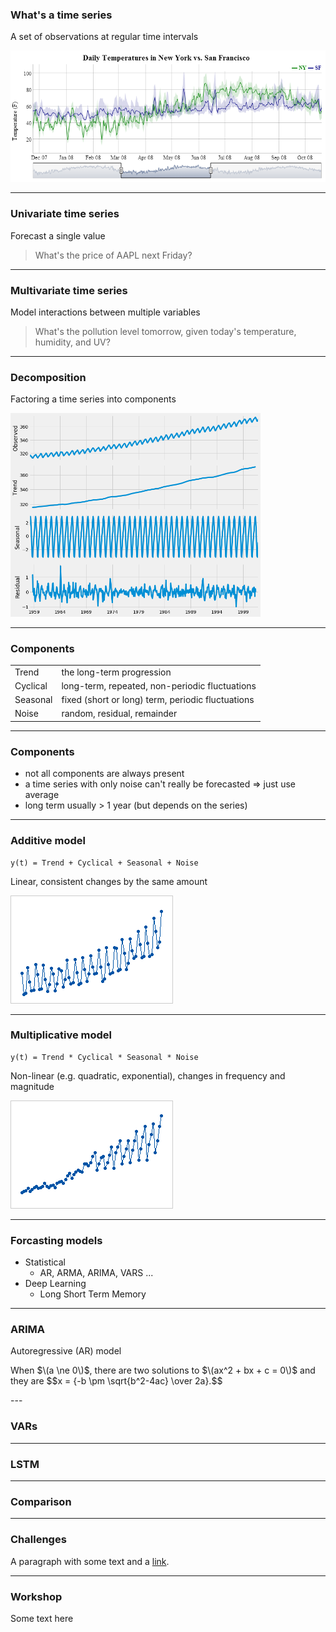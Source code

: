 ### What's a time series

A set of observations at regular time intervals

![time series](assets/time-series/imgur_1bpSS.png)

---

### Univariate time series
Forecast a single value

> What's the price of AAPL next Friday?

---

### Multivariate time series
Model interactions between multiple variables

> What's the pollution level tomorrow,
> given today's temperature, humidity, and UV?

---

### Decomposition

Factoring a time series into components

<img src="assets/time-series/digitalOcean_decomposition.png" width="400"/>

---

### Components
<table>
    <tbody>
        <tr>
            <td>Trend</td>
            <td>the long-term progression</td>
        </tr>
        <tr>
            <td>Cyclical</td>
            <td>long-term, repeated, non-periodic fluctuations</td>
        </tr>
        <tr>
            <td>Seasonal</td>
            <td>fixed (short or long) term, periodic fluctuations</td>
        </tr>
        <tr>
            <td>Noise</td>
            <td>random, residual, remainder</td>
        </tr>
    </tbody>
</table>

---

### Components

* not all components are always present
* a time series with only noise can't really be forecasted => just use average
* long term usually > 1 year (but depends on the series)

---

### Additive model
<pre><code class="nohighlight">y(t) = Trend + Cyclical + Seasonal + Noise</code></pre>

Linear, consistent changes by the same amount

![additive](assets/time-series/minitab_time_series_plot_additive_data.png)

---

### Multiplicative model
<pre><code class="nohighlight">y(t) = Trend * Cyclical * Seasonal * Noise</code></pre>

Non-linear (e.g. quadratic, exponential), changes in frequency and magnitude

![multiplicative](assets/time-series/minitab_time_series_plot_multiplicative_data.png)

---

### Forcasting models

* Statistical
  * AR, ARMA, ARIMA, VARS ...
* Deep Learning
  * Long Short Term Memory

---

### ARIMA

Autoregressive (AR) model

<p>
When $\(a \ne 0\)$, there are two solutions to $\(ax^2 + bx + c = 0\)$ and they are
$$x = {-b \pm \sqrt{b^2-4ac} \over 2a}.$$
</p>
---

### VARs

---

### LSTM

---

### Comparison

---

### Challenges

A paragraph with some text and a [link](http://hakim.se).

---

### Workshop

Some text here
